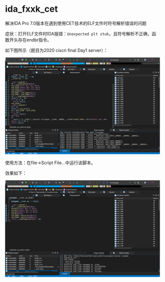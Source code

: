 # ida_fxxk_cet
解决IDA Pro 7.0版本在遇到使用CET技术的ELF文件时符号解析错误的问题

症状：打开ELF文件时IDA报错：`Unexpected plt stub`，且符号解析不正确，函数开头存在endbr指令。

如下图所示（题目为2020 ciscn final Day1 server）：

![](./images/before.png)

使用方法：在file->Script File...中运行该脚本。

效果如下：

![](./images/after.png)